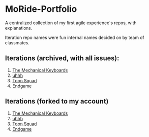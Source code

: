 # MoRide-Portfolio
A centralized collection of my first agile experience's repos, with explanations.

Iteration repo names were fun internal names decided on by team of classmates.

## Iterations (archived, with all issues):

1) [The Mechanical Keyboards](https://github.com/UMM-CSci-3601-S19/iteration-1-the-mechanical-keyboards)
2) [uhhh](https://github.com/UMM-CSci-3601-S19/iteration-2-uhhhh-it2)
3) [Toon Squad](https://github.com/UMM-CSci-3601-S19/iteration-3-toon-squad)
4) [Endgame](https://github.com/UMM-CSci-3601-S19/iteration-4-endgame)

## Iterations (forked to my account)
1) [The Mechanical Keyboards](https://github.com/michael-small/iteration-1-the-mechanical-keyboards)
2) [uhhh](https://github.com/michael-small/iteration-2-uhhhh-it2)
3) [Toon Squad](https://github.com/michael-small/iteration-3-toon-squad)
4) [Endgame](https://github.com/michael-small/iteration-4-endgame)
